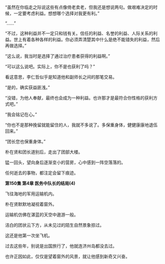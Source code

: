 “虽然在你临走之际说这些有点像倚老卖老，但我还是想说两句。做艰难决定的时候，一定要考虑利益。想想哪个选择对我更有利。”

“……”

“不过，这种利益并不一定只和钱有关。信任的利益、名誉的利益、人际关系的利益。世上有着各种各样的利益。你必须弄清楚其中什么是绝不能错失的利益，然后再做选择。”

“这么说，我当时是选择了通过治疗患者获得的利益啊。”

“可以这么说吧。实际上，你不是也获利了吗？”

看这意思，李仁哲似乎是知道他和副师长之间的那笔交易。

“是的，确实获益匪浅。”

“没错，为他人奉献，最终也会成为一种利益。也许那才是最符合你性格的获利方式吧。”

“我会铭记在心。”

“你也不是那种挽留就能留住的人，我就不多说了。多保重身体，健健康康地退伍回来。”

“团长您也保重身体。”

朴在贤和团长道别后，走出了团部大楼。

猛一回头，望向身后逐渐变小的营房，心中感到一阵空落落的。

任何逝去的事物，都注定会留下痕迹。

**第150集 第4章 医务中队长的结局(4)**

飞往海地的军用运输机内。

朴在贤默默地凝视着窗外。

运输机仿佛在湛蓝的天空中遨游一般。

洁白的团状云下方，从未见过的陌生自然景象掠过。

这还是他第一次坐飞机。

过去这些年，别说是出国旅行了，他就连济州岛都没去过。

也许正因如此，仅仅是望着窗外的风景，就让他感到新奇又兴奋。